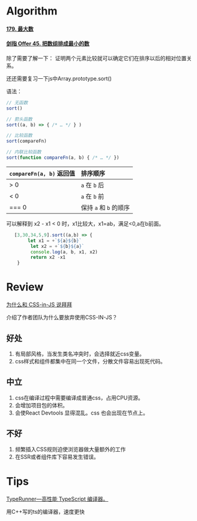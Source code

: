 # Algorithm

#### [179. 最大数](https://leetcode.cn/problems/largest-number/)

#### [剑指 Offer 45. 把数组排成最小的数](https://leetcode.cn/problems/ba-shu-zu-pai-cheng-zui-xiao-de-shu-lcof/)

除了需要了解一下： 证明两个元素比较就可以确定它们在排序以后的相对位置关系。

还还需要复习一下js中Array.prototype.sort()

语法： 

```javascript
// 无函数
sort()

// 箭头函数
sort((a, b) => { /* … */ } )

// 比较函数
sort(compareFn)

// 内联比较函数
sort(function compareFn(a, b) { /* … */ })
```



| `compareFn(a, b)` 返回值 | 排序顺序               |
| :----------------------- | :--------------------- |
| > 0                      | `a` 在 `b` 后          |
| < 0                      | `a` 在 `b` 前          |
| === 0                    | 保持 `a` 和 `b` 的顺序 |

可以解释到 x2 - x1 < 0 时，x1比较大，x1=ab，满足<0,a在b前面。

```javascript
   [3,30,34,5,9].sort((a,b) => {
        let x1 = +`${a}${b}`
         let x2 = +`${b}${a}`
         console.log(a, b, x1, x2)
         return x2 -x1
    }
```



# Review

[为什么和 CSS-in-JS 说拜拜](https://dev.to/srmagura/why-were-breaking-up-wiht-css-in-js-4g9b)

介绍了作者团队为什么要放弃使用CSS-IN-JS？

## 好处

1. 有局部风格，当发生类名冲突时，会选择就近css变量。
2. css样式和组件都集中在同一个文件，分散文件容易出现死代码。

## 中立

1. css在编译过程中需要编译成普通css，占用CPU资源。
2. 会增加项目包的体积。
3. 会使React Devtools 显得混乱。css 也会出现在节点上。

## 不好

1. 频繁插入CSS规则迫使浏览器做大量额外的工作
2. 在SSR或者组件库下容易发生错误。

# Tips

[TypeRunner—高性能 TypeScript 编译器。](https://github.com/marcj/TypeRunner)

用C++写的ts的编译器，速度更快